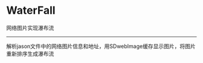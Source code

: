 WaterFall
=========

网络图片实现瀑布流

 ------------------
 解析jason文件中的网络图片信息和地址，用SDwebImage缓存显示图片，将图片重新排序生成瀑布流
